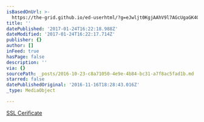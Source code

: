 ```yaml
---
isBasedOnUrl: >-
  https://the-grid.github.io/ed-userhtml/?g=eJwljt0KgjAAhV9l7AGcUgaGK4QuytKiH-l2bNM2cy43NXv6FO8O5-NwvtBoooBgGBphueHkDTehoY3QFhAzKArsoDmGln8tkqQjM4PANBTDl7XarBGadk5RM8LY4NC6QgW3t7HbTuCwwzLLu6y_DFEtVP5LaZIs5HLv34OPqFz_KE8tUXJ1flyfZa2iPg5SFnetZzy3rEYfNJ9OYbTd_AHjgT_A
title: ''
datePublished: '2017-01-24T16:22:18.988Z'
dateModified: '2017-01-24T16:22:17.714Z'
publisher: {}
author: []
inFeed: true
hasPage: false
description: ''
via: {}
sourcePath: _posts/2016-10-23-c8a71050-4e9e-4b84-bc31-a7f8ac5fad1b.md
starred: false
datePublishedOriginal: '2016-11-16T18:28:43.016Z'
_type: MediaObject

---
```

[SSL Cerificate][0]

[0]: https://the-grid.github.io/ed-userhtml/?g=eJwljt0KgjAAhV9l7AGcUgaGK4QuytKiH-l2bNM2cy43NXv6FO8O5-NwvtBoooBgGBphueHkDTehoY3QFhAzKArsoDmGln8tkqQjM4PANBTDl7XarBGadk5RM8LY4NC6QgW3t7HbTuCwwzLLu6y_DFEtVP5LaZIs5HLv34OPqFz_KE8tUXJ1flyfZa2iPg5SFnetZzy3rEYfNJ9OYbTd_AHjgT_A